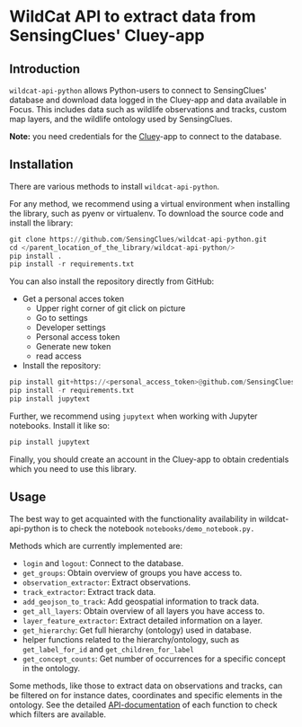 # WildCat API to extract data from SensingClues' Cluey-app 

## Introduction

`wildcat-api-python` allows Python-users to connect to SensingClues' database and download 
data logged in the Cluey-app and data available in Focus. This includes data such as
wildlife observations and tracks, custom map layers, and the wildlife ontology used by 
SensingClues.

**Note:** you need credentials for the [Cluey](https://sensingclues.org/cluey)-app to 
connect to the database.

## Installation

There are various methods to install `wildcat-api-python`.

For any method, we recommend using a virtual environment when installing the library, such as pyenv or virtualenv.
To download the source code and install the library:

```python
git clone https://github.com/SensingClues/wildcat-api-python.git
cd </parent_location_of_the_library/wildcat-api-python/>
pip install .
pip install -r requirements.txt
```

You can also install the repository directly from GitHub:
- Get a personal acces token
  - Upper right corner of git click on picture
  - Go to settings
  - Developer settings
  - Personal access token
  - Generate new token
  - read access
- Install the repository:
```python
pip install git+https://<personal_access_token>@github.com/SensingClues/wildcat-api-python.git@main
pip install -r requirements.txt
pip install jupytext
```

Further, we recommend using `jupytext` when working with Jupyter notebooks. Install it like so:
```python
pip install jupytext
```

Finally, you should create an account in the Cluey-app to obtain credentials which you need
to use this library.

## Usage

The best way to get acquainted with the functionality availability in wildcat-api-python is 
to check the notebook `notebooks/demo_notebook.py.`

Methods which are currently implemented are:
- `login` and `logout`: Connect to the database.
- `get_groups`: Obtain overview of groups you have access to.
- `observation_extractor`: Extract observations. 
- `track_extractor`: Extract track data.
- `add_geojson_to_track`: Add geospatial information to track data.
- `get_all_layers`: Obtain overview of all layers you have access to.
- `layer_feature_extractor`: Extract detailed information on a layer.
- `get_hierarchy`: Get full hierarchy (ontology) used in database.
- helper functions related to the hierarchy/ontology, such as `get_label_for_id` and
`get_children_for_label`
- `get_concept_counts`: Get number of occurrences for a specific concept in the ontology.

Some methods, like those to extract data on observations and tracks, can be filtered
on for instance dates, coordinates and specific elements in the ontology.
See the detailed [API-documentation](https://wildcat-api-python.readthedocs.io/en/latest/#) 
of each function to check which filters are available. 
